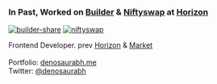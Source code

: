 ### In Past, Worked on [Builder](https://sequence.build) & [Niftyswap](https://beta.niftyswap.io) at [Horizon](https://horizon.io/)

[![builder-share](https://github.com/denosaurabh/DenoSaurabh/assets/55626361/a8ba2a4e-a225-4cc8-a59e-452dfbe19263)](https://sequence.build)
[![niftyswap](https://user-images.githubusercontent.com/55626361/203925049-10121493-7205-4a6f-919a-35d17b3702f6.jpeg)](https://beta.niftyswap.io)

Frontend Developer. prev [Horizon](https://horizon.io/) & [Market](https://www.market.xyz/)
<br></br>
Portfolio: [denosaurabh.me](https://denosaurabh.me/)
</br>
Twitter: [@denosaurabh](https://twitter.com/denosaurabh/)
